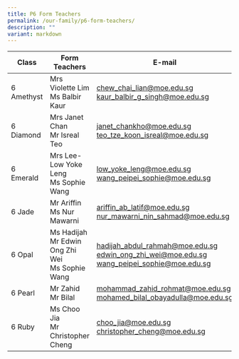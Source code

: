 ```yaml
---
title: P6 Form Teachers
permalink: /our-family/p6-form-teachers/
description: ""
variant: markdown
---
```

| Class | Form Teachers | E-mail |
| -------- | -------- | -------- |
6 Amethyst | Mrs Violette Lim<br>Ms Balbir Kaur | chew_chai_lian@moe.edu.sg<br>kaur_balbir_g_singh@moe.edu.sg
6 Diamond | Mrs Janet Chan<br>Mr Isreal Teo | janet_chankho@moe.edu.sg<br>teo_tze_koon_isreal@moe.edu.sg
6 Emerald | Mrs Lee-Low Yoke Leng<br>Ms Sophie Wang | low_yoke_leng@moe.edu.sg<br>wang_peipei_sophie@moe.edu.sg
6 Jade | Mr Ariffin<br>Ms Nur Mawarni | ariffin_ab_latif@moe.edu.sg<br>nur_mawarni_nin_sahmad@moe.edu.sg
6 Opal | Ms Hadijah<br>Mr Edwin Ong Zhi Wei<br>Ms Sophie Wang | hadijah_abdul_rahmah@moe.edu.sg<br>edwin_ong_zhi_wei@moe.edu.sg<br>wang_peipei_sophie@moe.edu.sg
6 Pearl | Mr Zahid<br>Mr Bilal | mohammad_zahid_rohmat@moe.edu.sg<br>mohamed_bilal_obayadulla@moe.edu.sg
6 Ruby | Ms Choo Jia<br>Mr Christopher Cheng | choo_jia@moe.edu.sg<br>christopher_cheng@moe.edu.sg